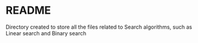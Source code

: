 # README #

Directory created to store all the files related to Search algorithms, such as
Linear search and Binary search
